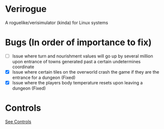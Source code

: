 # Verirogue
A roguelike/verisimulator (kinda) for Linux systems
# Bugs (In order of importance to fix)
- [ ] Issue where turn and nourishment values will go up by several million upon entrance of towns generated past a certain undetermines coordinate
- [X] Issue where certain tiles on the overworld crash the game if they are the entrance for a dungeon (Fixed)
- [X] Issue where the players body temperature resets upon leaving a dungeon (Fixed)

# Controls
[See Controls](Controls.md)
